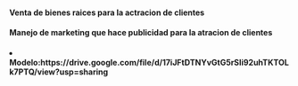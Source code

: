 <h4>Venta de bienes raices para la actracion de clientes<h4>
<h4>Manejo de marketing que hace publicidad para la atracion de clientes<h4>
<li>Modelo:https://drive.google.com/file/d/17iJFtDTNYvGtG5rSIi92uhTKTOLk7PTQ/view?usp=sharing</li>
